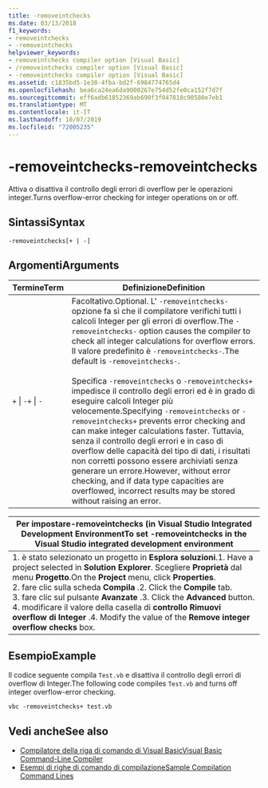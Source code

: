 ```yaml
---
title: -removeintchecks
ms.date: 03/13/2018
f1_keywords:
- removeintchecks
- -removeintchecks
helpviewer_keywords:
- removeintchecks compiler option [Visual Basic]
- /removeintchecks compiler option [Visual Basic]
- -removeintchecks compiler option [Visual Basic]
ms.assetid: c1835bd5-1e38-4fba-bd2f-6984774765d4
ms.openlocfilehash: bea6ca24ea6da9000267e754d52fe0ca152f7d7f
ms.sourcegitcommit: eff6adb61852369ab690f3f047818c90580e7eb1
ms.translationtype: MT
ms.contentlocale: it-IT
ms.lasthandoff: 10/07/2019
ms.locfileid: "72005235"
---
```

# <a name="-removeintchecks"></a><span data-ttu-id="07cbf-102">-removeintchecks</span><span class="sxs-lookup"><span data-stu-id="07cbf-102">-removeintchecks</span></span>
<span data-ttu-id="07cbf-103">Attiva o disattiva il controllo degli errori di overflow per le operazioni integer.</span><span class="sxs-lookup"><span data-stu-id="07cbf-103">Turns overflow-error checking for integer operations on or off.</span></span>  
  
## <a name="syntax"></a><span data-ttu-id="07cbf-104">Sintassi</span><span class="sxs-lookup"><span data-stu-id="07cbf-104">Syntax</span></span>  
  
```console  
-removeintchecks[+ | -]  
```  
  
## <a name="arguments"></a><span data-ttu-id="07cbf-105">Argomenti</span><span class="sxs-lookup"><span data-stu-id="07cbf-105">Arguments</span></span>  
  
|<span data-ttu-id="07cbf-106">Termine</span><span class="sxs-lookup"><span data-stu-id="07cbf-106">Term</span></span>|<span data-ttu-id="07cbf-107">Definizione</span><span class="sxs-lookup"><span data-stu-id="07cbf-107">Definition</span></span>|  
|---|---|  
|<span data-ttu-id="07cbf-108">`+` &#124; `-`</span><span class="sxs-lookup"><span data-stu-id="07cbf-108">`+` &#124; `-`</span></span>|<span data-ttu-id="07cbf-109">Facoltativo.</span><span class="sxs-lookup"><span data-stu-id="07cbf-109">Optional.</span></span> <span data-ttu-id="07cbf-110">L' `-removeintchecks-` opzione fa sì che il compilatore verifichi tutti i calcoli Integer per gli errori di overflow.</span><span class="sxs-lookup"><span data-stu-id="07cbf-110">The `-removeintchecks-` option causes the compiler to check all integer calculations for overflow errors.</span></span> <span data-ttu-id="07cbf-111">Il valore predefinito è `-removeintchecks-`.</span><span class="sxs-lookup"><span data-stu-id="07cbf-111">The default is `-removeintchecks-`.</span></span><br /><br /> <span data-ttu-id="07cbf-112">Specifica `-removeintchecks` o `-removeintchecks+` impedisce il controllo degli errori ed è in grado di eseguire calcoli Integer più velocemente.</span><span class="sxs-lookup"><span data-stu-id="07cbf-112">Specifying `-removeintchecks` or `-removeintchecks+` prevents error checking and can make integer calculations faster.</span></span> <span data-ttu-id="07cbf-113">Tuttavia, senza il controllo degli errori e in caso di overflow delle capacità del tipo di dati, i risultati non corretti possono essere archiviati senza generare un errore.</span><span class="sxs-lookup"><span data-stu-id="07cbf-113">However, without error checking, and if data type capacities are overflowed, incorrect results may be stored without raising an error.</span></span>|  
  
|<span data-ttu-id="07cbf-114">Per impostare-removeintchecks (in Visual Studio Integrated Development Environment</span><span class="sxs-lookup"><span data-stu-id="07cbf-114">To set -removeintchecks in the Visual Studio integrated development environment</span></span>|  
|---|  
|<span data-ttu-id="07cbf-115">1. è stato selezionato un progetto in **Esplora soluzioni**.</span><span class="sxs-lookup"><span data-stu-id="07cbf-115">1.  Have a project selected in **Solution Explorer**.</span></span> <span data-ttu-id="07cbf-116">Scegliere **Proprietà** dal menu **Progetto**.</span><span class="sxs-lookup"><span data-stu-id="07cbf-116">On the **Project** menu, click **Properties**.</span></span> <br /><span data-ttu-id="07cbf-117">2. fare clic sulla scheda **Compila** .</span><span class="sxs-lookup"><span data-stu-id="07cbf-117">2.  Click the **Compile** tab.</span></span><br /><span data-ttu-id="07cbf-118">3. fare clic sul pulsante **Avanzate** .</span><span class="sxs-lookup"><span data-stu-id="07cbf-118">3.  Click the **Advanced** button.</span></span><br /><span data-ttu-id="07cbf-119">4. modificare il valore della casella di **controllo Rimuovi overflow di Integer** .</span><span class="sxs-lookup"><span data-stu-id="07cbf-119">4.  Modify the value of the **Remove integer overflow checks** box.</span></span>|  
  
## <a name="example"></a><span data-ttu-id="07cbf-120">Esempio</span><span class="sxs-lookup"><span data-stu-id="07cbf-120">Example</span></span>  
 <span data-ttu-id="07cbf-121">Il codice seguente compila `Test.vb` e disattiva il controllo degli errori di overflow di Integer.</span><span class="sxs-lookup"><span data-stu-id="07cbf-121">The following code compiles `Test.vb` and turns off integer overflow-error checking.</span></span>  
  
```console
vbc -removeintchecks+ test.vb  
```  
  
## <a name="see-also"></a><span data-ttu-id="07cbf-122">Vedi anche</span><span class="sxs-lookup"><span data-stu-id="07cbf-122">See also</span></span>

- [<span data-ttu-id="07cbf-123">Compilatore della riga di comando di Visual Basic</span><span class="sxs-lookup"><span data-stu-id="07cbf-123">Visual Basic Command-Line Compiler</span></span>](../../../visual-basic/reference/command-line-compiler/index.md)
- [<span data-ttu-id="07cbf-124">Esempi di righe di comando di compilazione</span><span class="sxs-lookup"><span data-stu-id="07cbf-124">Sample Compilation Command Lines</span></span>](../../../visual-basic/reference/command-line-compiler/sample-compilation-command-lines.md)
